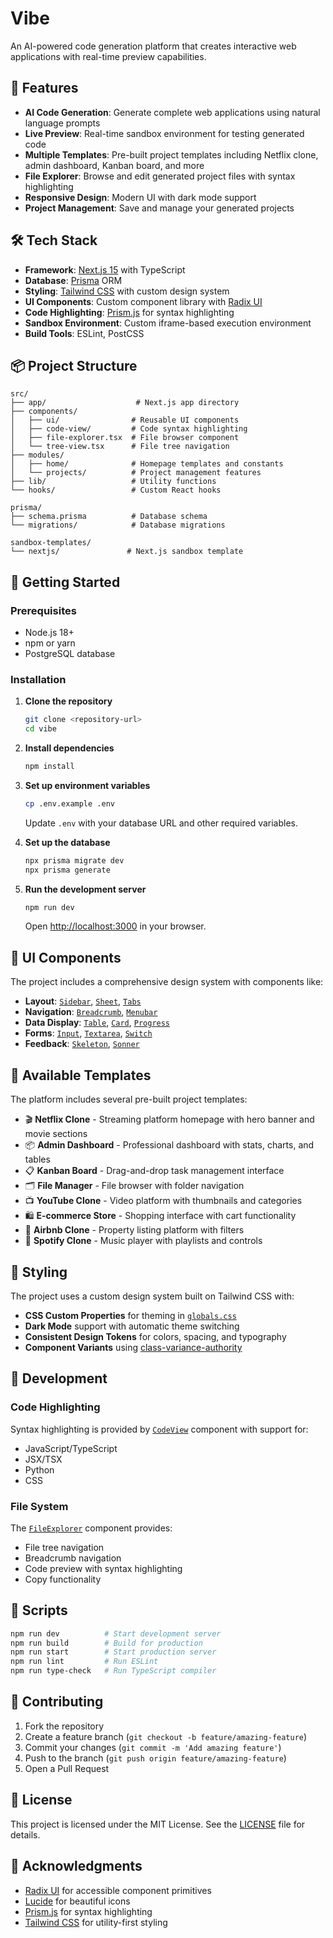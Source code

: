# Vibe

An AI-powered code generation platform that creates interactive web applications with real-time preview capabilities.

## 🚀 Features

- **AI Code Generation**: Generate complete web applications using natural language prompts
- **Live Preview**: Real-time sandbox environment for testing generated code
- **Multiple Templates**: Pre-built project templates including Netflix clone, admin dashboard, Kanban board, and more
- **File Explorer**: Browse and edit generated project files with syntax highlighting
- **Responsive Design**: Modern UI with dark mode support
- **Project Management**: Save and manage your generated projects

## 🛠️ Tech Stack

- **Framework**: [Next.js 15](https://nextjs.org/) with TypeScript
- **Database**: [Prisma](https://www.prisma.io/) ORM
- **Styling**: [Tailwind CSS](https://tailwindcss.com/) with custom design system
- **UI Components**: Custom component library with [Radix UI](https://www.radix-ui.com/)
- **Code Highlighting**: [Prism.js](https://prismjs.com/) for syntax highlighting
- **Sandbox Environment**: Custom iframe-based execution environment
- **Build Tools**: ESLint, PostCSS

## 📦 Project Structure

```
src/
├── app/                    # Next.js app directory
├── components/            
│   ├── ui/                # Reusable UI components
│   ├── code-view/         # Code syntax highlighting
│   ├── file-explorer.tsx  # File browser component
│   └── tree-view.tsx      # File tree navigation
├── modules/
│   ├── home/              # Homepage templates and constants
│   └── projects/          # Project management features
├── lib/                   # Utility functions
└── hooks/                 # Custom React hooks

prisma/
├── schema.prisma          # Database schema
└── migrations/            # Database migrations

sandbox-templates/
└── nextjs/               # Next.js sandbox template
```

## 🚀 Getting Started

### Prerequisites

- Node.js 18+ 
- npm or yarn
- PostgreSQL database

### Installation

1. **Clone the repository**
   ```bash
   git clone <repository-url>
   cd vibe
   ```

2. **Install dependencies**
   ```bash
   npm install
   ```

3. **Set up environment variables**
   ```bash
   cp .env.example .env
   ```
   
   Update `.env` with your database URL and other required variables.

4. **Set up the database**
   ```bash
   npx prisma migrate dev
   npx prisma generate
   ```

5. **Run the development server**
   ```bash
   npm run dev
   ```

   Open [http://localhost:3000](http://localhost:3000) in your browser.

## 🎨 UI Components

The project includes a comprehensive design system with components like:

- **Layout**: [`Sidebar`](src/components/ui/sidebar.tsx), [`Sheet`](src/components/ui/sheet.tsx), [`Tabs`](src/components/ui/tabs.tsx)
- **Navigation**: [`Breadcrumb`](src/components/ui/breadcrumb.tsx), [`Menubar`](src/components/ui/menubar.tsx)
- **Data Display**: [`Table`](src/components/ui/table.tsx), [`Card`](src/components/ui/card.tsx), [`Progress`](src/components/ui/progress.tsx)
- **Forms**: [`Input`](src/components/ui/input.tsx), [`Textarea`](src/components/ui/textarea.tsx), [`Switch`](src/components/ui/switch.tsx)
- **Feedback**: [`Skeleton`](src/components/ui/skeleton.tsx), [`Sonner`](src/components/ui/sonner.tsx)

## 🎯 Available Templates

The platform includes several pre-built project templates:

- 🎬 **Netflix Clone** - Streaming platform homepage with hero banner and movie sections
- 📦 **Admin Dashboard** - Professional dashboard with stats, charts, and tables  
- 📋 **Kanban Board** - Drag-and-drop task management interface
- 🗂️ **File Manager** - File browser with folder navigation
- 📺 **YouTube Clone** - Video platform with thumbnails and categories
- 🛍️ **E-commerce Store** - Shopping interface with cart functionality
- 🏡 **Airbnb Clone** - Property listing platform with filters
- 🎵 **Spotify Clone** - Music player with playlists and controls

## 🎨 Styling

The project uses a custom design system built on Tailwind CSS with:

- **CSS Custom Properties** for theming in [`globals.css`](src/app/globals.css)
- **Dark Mode** support with automatic theme switching
- **Consistent Design Tokens** for colors, spacing, and typography
- **Component Variants** using [class-variance-authority](https://cva.style/)

## 🔧 Development

### Code Highlighting

Syntax highlighting is provided by [`CodeView`](src/components/code-view/index.tsx) component with support for:
- JavaScript/TypeScript
- JSX/TSX  
- Python
- CSS

### File System

The [`FileExplorer`](src/components/file-explorer.tsx) component provides:
- File tree navigation
- Breadcrumb navigation
- Code preview with syntax highlighting
- Copy functionality

## 📝 Scripts

```bash
npm run dev          # Start development server
npm run build        # Build for production  
npm run start        # Start production server
npm run lint         # Run ESLint
npm run type-check   # Run TypeScript compiler
```

## 🤝 Contributing

1. Fork the repository
2. Create a feature branch (`git checkout -b feature/amazing-feature`)
3. Commit your changes (`git commit -m 'Add amazing feature'`)
4. Push to the branch (`git push origin feature/amazing-feature`)
5. Open a Pull Request

## 📄 License

This project is licensed under the MIT License. See the [LICENSE](LICENSE) file for details.

## 🙏 Acknowledgments

- [Radix UI](https://www.radix-ui.com/) for accessible component primitives
- [Lucide](https://lucide.dev/) for beautiful icons
- [Prism.js](https://prismjs.com/) for syntax highlighting
- [Tailwind CSS](https://tailwindcss.com/) for utility-first styling
